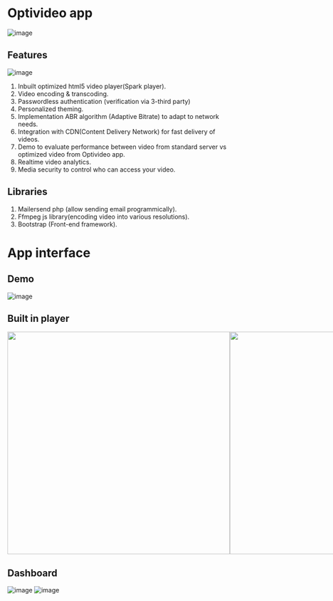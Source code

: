 # Optivideo app
![image](https://github.com/Bornmajor/optivideo/assets/98744068/ec59f4e8-c299-45f5-a1af-3f634bd7cead)

## Features
![image](https://github.com/Bornmajor/optivideo/assets/98744068/a43bdee4-52b1-4d82-ac23-02df5742e27e)

1. Inbuilt optimized html5 video player(Spark player).
2. Video encoding & transcoding.
3. Passwordless authentication (verification via 3-third party)
4. Personalized theming.
5. Implementation ABR algorithm (Adaptive Bitrate) to adapt to network needs.
6. Integration with CDN(Content Delivery Network) for fast delivery of videos.
7. Demo to evaluate performance between video from standard server vs optimized video from Optivideo app.
8. Realtime video analytics.
9. Media security to control who can access your video.

 ## Libraries
 1. Mailersend php (allow sending email programmically).
 2. Ffmpeg js library(encoding video into various resolutions).
 3. Bootstrap (Front-end framework).

 # App interface

 ## Demo
 ![image](https://github.com/Bornmajor/optivideo/assets/98744068/e0f84fce-b6c3-414c-a720-61c3a116243c)

 ## Built in player

 <div style="display:flex;">
 <img src="https://github.com/Bornmajor/optivideo/assets/98744068/5dd6ae13-1714-4f4e-b8ac-8649994dd7d8" width="500px"/>
 <img src="https://github.com/Bornmajor/optivideo/assets/98744068/db3d5643-a794-48de-b4e7-13ccd27e1599" width="500px"/>
 </div>




 ## Dashboard
 ![image](https://github.com/Bornmajor/optivideo/assets/98744068/b00dc721-c3fe-412d-9f07-df9fc0c16ca5)
![image](https://github.com/Bornmajor/optivideo/assets/98744068/96deb803-773d-4fb3-93b0-559cdda7f62b)



